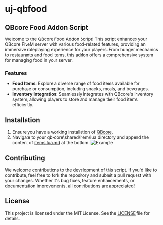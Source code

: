 # uj-qbfood

## QBcore Food Addon Script

Welcome to the QBcore Food Addon Script! This script enhances your QBcore FiveM server with various food-related features, providing an immersive roleplaying experience for your players. From hunger mechanics to restaurants and food items, this addon offers a comprehensive system for managing food in your server.

### Features

- **Food Items**: Explore a diverse range of food items available for purchase or consumption, including snacks, meals, and beverages.
- **Inventory Integration**: Seamlessly integrates with QBcore's inventory system, allowing players to store and manage their food items efficiently.

## Installation

1. Ensure you have a working installation of [QBcore](https://github.com/qbcore-framework/qb-core).
2. Navigate to your qb-core\shared\item/lua directory and append the content of [items.lua.md](items.lua.md) at the bottom.
   ![Example](https://raw.githubusercontent.com/unscalable/uj-qbfood/main/Screenshot%202024-02-13%20141935.png)

## Contributing

We welcome contributions to the development of this script. If you'd like to contribute, feel free to fork the repository and submit a pull request with your changes. Whether it's bug fixes, feature enhancements, or documentation improvements, all contributions are appreciated!

## License

This project is licensed under the MIT License. See the [LICENSE](LICENSE) file for details.
